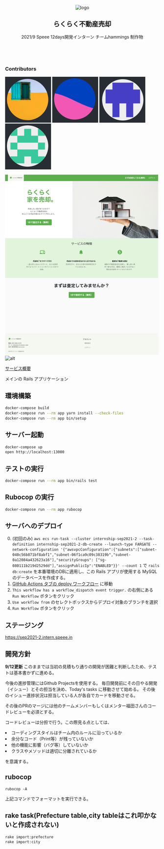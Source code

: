 <p align="center">
  <img align="" width="300" alt="logo" src="./app/assets/images/logo.png">
  <h2 align="center">らくらく不動産売却</h2>
  <p align="center">2021/9 Speee 12days開発インターン チームhammings 制作物</p>
  <br>
</p>
<br>

### Contributors

![[lowzzy](https://github.com/lowzzy/)](./lowzzy.png)
![[tak-ka3](https://github.com/tak-ka3/)](./tak-ka3.png)
![[RS3030](https://github.com/RS3030/)](./RS3030.png)
![[AmiYamamot0](https://github.com/AmiYamamot0/)](./AmiYamamot0.png)

![alt](./LP.png)
![alt](./home_user.png)


[サービス概要](https://github.com/lowzzy/speee-intern/blob/375b8ab5639969fff15ed050d4c445dd68566520/2021-09-17%EF%BD%9Chammings_%E6%9C%80%E7%B5%82%E5%A0%B1%E5%91%8A.pdf)

メインの Rails アプリケーション

## 環境構築

``` bash
docker-compose build
docker-compose run --rm app yarn install --check-files
docker-compose run --rm app bin/setup
```

## サーバー起動

``` bash
docker-compose up
open http://localhost:13000
```

## テストの実行

``` bash
docker-compose run --rm app bin/rails test
```

## Rubocop の実行

``` bash
docker-compose run --rm app rubocop
```

## サーバへのデプロイ

0. (初回のみ) `aws ecs run-task --cluster internship-sep2021-2 --task-definition internship-sep2021-2-db-create --launch-type FARGATE --network-configuration '{"awsvpcConfiguration":{"subnets":["subnet-040c56b871bf8abf1","subnet-06f1ca9c09c38319b","subnet-0a12084a432623a16"],"securityGroups": ["sg-080111b219d2529dd"],"assignPublicIp":"ENABLED"}}' --count 1` で `rails db:create` を本番環境のDBに適用し、この Rails アプリが使用する MySQL のデータベースを作成する。
1. [GitHub Actions タブの deploy ワークフロー](https://github.com/speee/hr-eng-internship-2021-2nd-team-2/actions) に移動
2. `This workflow has a workflow_dispatch event trigger.` の右側にある `Run Workflow` ボタンをクリック
3. `Use workflow from` のセレクトボックスからデプロイ対象のブランチを選択
4. `Run Workflow` ボタンをクリック

## ステージング
https://sep2021-2.intern.speee.in

## 開発方針
<b>9/12更新</b>
このままでは当初の見積もり通りの開発が困難と判断したため、テストは基本書かずに進める。

今後の進捗管理にはGithub Projectsを使用する。
毎日開発前にその日やる開発（イシュー）とその担当を決め、Today's tasks に移動させて始める。
その後のイシュー進捗状況は担当している人が各自でカードを移動させる。

その後のPRのマージには他のチームメンバーもしくはメンター福田さんのコードレビューを必須とする。

コードレビューは分担で行う。この際見る点としては、

<li>コーディングスタイルはチーム内のルールに沿っているか</li>
<li>余分なコード（Print等）が残っていないか</li>
<li>他の機能に影響（バグ等）していないか</li>
<li>クラスやメソッドは適切に分離されているか</li>

を意識する。

## rubocop

```
rubocop -A
```
上記コマンドでフォーマットを実行できる。

## rake task(Prefecture table,city tableはこれ叩かないと作成されない)

```
rake import:prefecture
rake import:city
```
